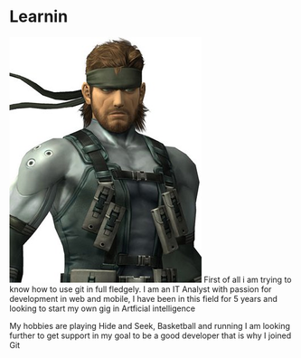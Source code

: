 # Learnin
![headshot](Solid_2_295.jpg)
First of all i am trying to know how to use git in full fledgely.
I am an IT Analyst with passion for development in web and mobile,
I have been in this field for 5 years and looking to start my own gig in Artficial intelligence

My hobbies are playing Hide and Seek, Basketball and running 
I am looking further to get support in my goal to be a good developer that is why I joined Git
